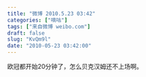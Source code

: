 ```yaml
---
title: "微博 2010.5.23 03:42"
categories: ["嘀咕"]
tags: ["来自微博 weibo.com"]
draft: false
slug: "KvQm9l"
date: "2010-05-23 03:42:00"
---
```


<p>欧冠都开始20分钟了，怎么贝克汉姆还不上场啊。 ​​​​</p>
